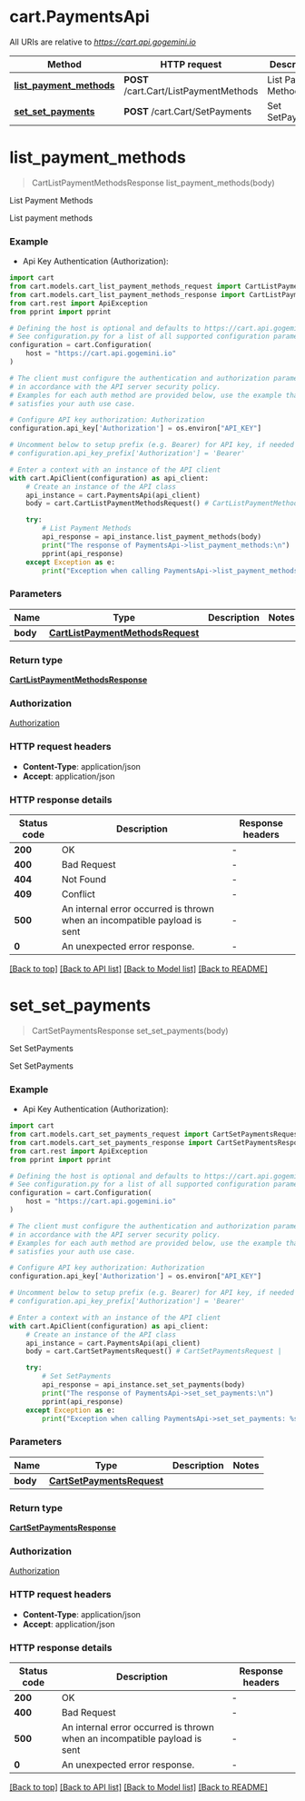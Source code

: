 # cart.PaymentsApi

All URIs are relative to *https://cart.api.gogemini.io*

Method | HTTP request | Description
------------- | ------------- | -------------
[**list_payment_methods**](PaymentsApi.md#list_payment_methods) | **POST** /cart.Cart/ListPaymentMethods | List Payment Methods
[**set_set_payments**](PaymentsApi.md#set_set_payments) | **POST** /cart.Cart/SetPayments | Set SetPayments


# **list_payment_methods**
> CartListPaymentMethodsResponse list_payment_methods(body)

List Payment Methods

List payment methods

### Example

* Api Key Authentication (Authorization):

```python
import cart
from cart.models.cart_list_payment_methods_request import CartListPaymentMethodsRequest
from cart.models.cart_list_payment_methods_response import CartListPaymentMethodsResponse
from cart.rest import ApiException
from pprint import pprint

# Defining the host is optional and defaults to https://cart.api.gogemini.io
# See configuration.py for a list of all supported configuration parameters.
configuration = cart.Configuration(
    host = "https://cart.api.gogemini.io"
)

# The client must configure the authentication and authorization parameters
# in accordance with the API server security policy.
# Examples for each auth method are provided below, use the example that
# satisfies your auth use case.

# Configure API key authorization: Authorization
configuration.api_key['Authorization'] = os.environ["API_KEY"]

# Uncomment below to setup prefix (e.g. Bearer) for API key, if needed
# configuration.api_key_prefix['Authorization'] = 'Bearer'

# Enter a context with an instance of the API client
with cart.ApiClient(configuration) as api_client:
    # Create an instance of the API class
    api_instance = cart.PaymentsApi(api_client)
    body = cart.CartListPaymentMethodsRequest() # CartListPaymentMethodsRequest | 

    try:
        # List Payment Methods
        api_response = api_instance.list_payment_methods(body)
        print("The response of PaymentsApi->list_payment_methods:\n")
        pprint(api_response)
    except Exception as e:
        print("Exception when calling PaymentsApi->list_payment_methods: %s\n" % e)
```



### Parameters


Name | Type | Description  | Notes
------------- | ------------- | ------------- | -------------
 **body** | [**CartListPaymentMethodsRequest**](CartListPaymentMethodsRequest.md)|  | 

### Return type

[**CartListPaymentMethodsResponse**](CartListPaymentMethodsResponse.md)

### Authorization

[Authorization](../README.md#Authorization)

### HTTP request headers

 - **Content-Type**: application/json
 - **Accept**: application/json

### HTTP response details

| Status code | Description | Response headers |
|-------------|-------------|------------------|
**200** | OK |  -  |
**400** | Bad Request |  -  |
**404** | Not Found |  -  |
**409** | Conflict |  -  |
**500** | An internal error occurred is thrown when an incompatible payload is sent |  -  |
**0** | An unexpected error response. |  -  |

[[Back to top]](#) [[Back to API list]](../README.md#documentation-for-api-endpoints) [[Back to Model list]](../README.md#documentation-for-models) [[Back to README]](../README.md)

# **set_set_payments**
> CartSetPaymentsResponse set_set_payments(body)

Set SetPayments

Set SetPayments

### Example

* Api Key Authentication (Authorization):

```python
import cart
from cart.models.cart_set_payments_request import CartSetPaymentsRequest
from cart.models.cart_set_payments_response import CartSetPaymentsResponse
from cart.rest import ApiException
from pprint import pprint

# Defining the host is optional and defaults to https://cart.api.gogemini.io
# See configuration.py for a list of all supported configuration parameters.
configuration = cart.Configuration(
    host = "https://cart.api.gogemini.io"
)

# The client must configure the authentication and authorization parameters
# in accordance with the API server security policy.
# Examples for each auth method are provided below, use the example that
# satisfies your auth use case.

# Configure API key authorization: Authorization
configuration.api_key['Authorization'] = os.environ["API_KEY"]

# Uncomment below to setup prefix (e.g. Bearer) for API key, if needed
# configuration.api_key_prefix['Authorization'] = 'Bearer'

# Enter a context with an instance of the API client
with cart.ApiClient(configuration) as api_client:
    # Create an instance of the API class
    api_instance = cart.PaymentsApi(api_client)
    body = cart.CartSetPaymentsRequest() # CartSetPaymentsRequest | 

    try:
        # Set SetPayments
        api_response = api_instance.set_set_payments(body)
        print("The response of PaymentsApi->set_set_payments:\n")
        pprint(api_response)
    except Exception as e:
        print("Exception when calling PaymentsApi->set_set_payments: %s\n" % e)
```



### Parameters


Name | Type | Description  | Notes
------------- | ------------- | ------------- | -------------
 **body** | [**CartSetPaymentsRequest**](CartSetPaymentsRequest.md)|  | 

### Return type

[**CartSetPaymentsResponse**](CartSetPaymentsResponse.md)

### Authorization

[Authorization](../README.md#Authorization)

### HTTP request headers

 - **Content-Type**: application/json
 - **Accept**: application/json

### HTTP response details

| Status code | Description | Response headers |
|-------------|-------------|------------------|
**200** | OK |  -  |
**400** | Bad Request |  -  |
**500** | An internal error occurred is thrown when an incompatible payload is sent |  -  |
**0** | An unexpected error response. |  -  |

[[Back to top]](#) [[Back to API list]](../README.md#documentation-for-api-endpoints) [[Back to Model list]](../README.md#documentation-for-models) [[Back to README]](../README.md)

